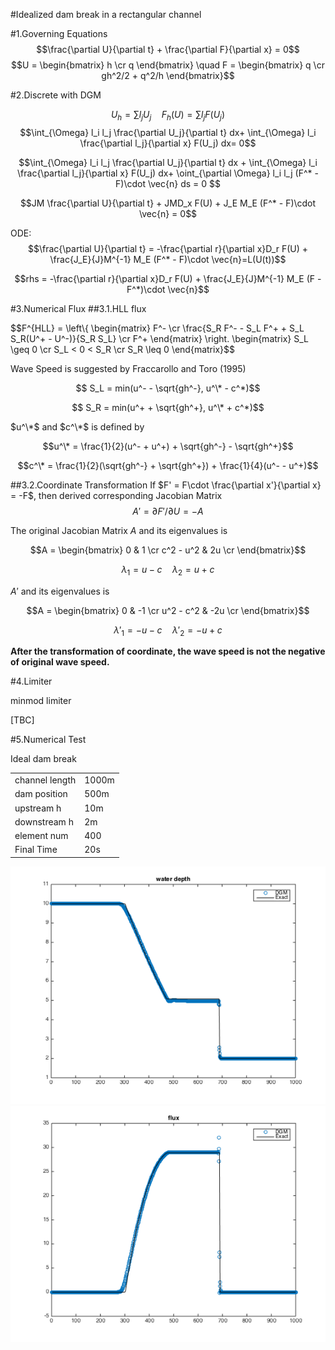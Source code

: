 #Idealized dam break in a rectangular channel

#1.Governing Equations
$$\frac{\partial U}{\partial t} + \frac{\partial F}{\partial x} = 0$$
$$U = \begin{bmatrix} h \cr q \end{bmatrix} \quad
F = \begin{bmatrix} q \cr gh^2/2 + q^2/h \end{bmatrix}$$

#2.Discrete with DGM

$$U_h = \sum{l_j U_j} \quad F_h(U) = \sum{l_j F(U_j)}$$
$$\int_{\Omega} l_i l_j \frac{\partial U_j}{\partial t} dx+ 
\int_{\Omega} l_i \frac{\partial l_j}{\partial x} F(U_j) dx= 0$$

$$\int_{\Omega} l_i l_j \frac{\partial U_j}{\partial t} dx + 
\int_{\Omega} l_i \frac{\partial l_j}{\partial x} F(U_j) dx+
\oint_{\partial \Omega} l_i l_j (F^* - F)\cdot \vec{n} ds = 0 $$

$$JM \frac{\partial U}{\partial t} + JMD_x F(U) + J_E M_E (F^* - F)\cdot \vec{n} = 0$$

ODE:
$$\frac{\partial U}{\partial t} = -\frac{\partial r}{\partial x}D_r F(U) + \frac{J_E}{J}M^{-1} M_E (F^* - F)\cdot \vec{n}=L(U(t))$$

$$rhs = -\frac{\partial r}{\partial x}D_r F(U) + \frac{J_E}{J}M^{-1} M_E (F - F^*)\cdot \vec{n}$$

#3.Numerical Flux
##3.1.HLL flux

$$F^{HLL} = \left\\{
\begin{matrix}
F^- \cr
\frac{S_R F^- - S_L F^+ + S_L S_R(U^+ - U^-)}{S_R S_L} \cr
F^+ \end{matrix} \right. 
\begin{matrix}
S_L \geq 0 \cr
S_L < 0 < S_R \cr
S_R \leq 0
\end{matrix}$$

Wave Speed is suggested by Fraccarollo and Toro (1995)

$$ S_L = min(u^- - \sqrt{gh^-}, u^\* - c^*)$$

$$ S_R = min(u^+ + \sqrt{gh^+}, u^\* + c^*)$$

$u^\*$ and $c^\*$ is defined by

$$u^\* = \frac{1}{2}(u^- + u^+) + \sqrt{gh^-} - \sqrt{gh^+}$$

$$c^\* = \frac{1}{2}(\sqrt{gh^-} + \sqrt{gh^+}) + \frac{1}{4}(u^- - u^+)$$

##3.2.Coordinate Transformation
If $F' = F\cdot \frac{\partial x'}{\partial x} = -F$, then derived corresponding Jacobian Matrix 
$$A' = \partial F'/ \partial U = -A$$
 
The original Jacobian Matrix $A$ and its eigenvalues is

$$A = \begin{bmatrix} 
0 & 1 \cr
c^2 - u^2 & 2u \cr
\end{bmatrix}$$

$$\lambda_1 = u-c \quad \lambda_2 = u+c$$

$A'$ and its eigenvalues is

$$A = \begin{bmatrix} 
0 & -1 \cr
u^2 - c^2 & -2u \cr
\end{bmatrix}$$

$$\lambda'_1 =-u-c \quad \lambda'_2 = -u+c$$

**After the transformation of coordinate, the wave speed is not the negative of original wave speed.**

#4.Limiter

minmod limiter

[TBC]

#5.Numerical Test

Ideal dam break

| | |
| --- | --- |
| channel length | 1000m |
| dam position | 500m |
| upstream h | 10m |
| downstream h | 2m |
| element num | 400 |
| Final Time | 20s |

![](../fig/depth.png)
![](../fig/flux.png)





